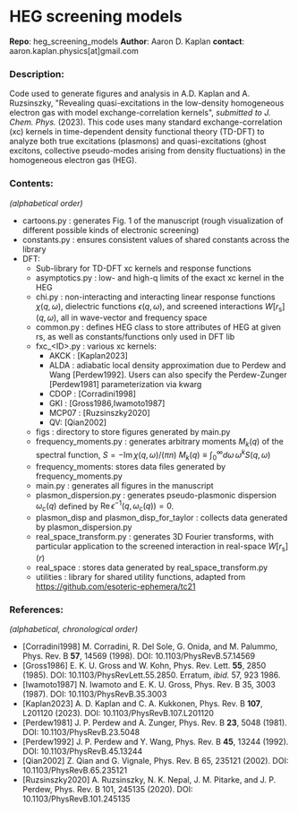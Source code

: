 # HEG screening models
**Repo**: heg_screening_models
**Author**: Aaron D. Kaplan
**contact**: aaron.kaplan.physics[at]gmail.com

### Description:
Code used to generate figures and analysis in A.D. Kaplan and A. Ruzsinszky, "Revealing quasi-excitations in the low-density homogeneous electron gas with model exchange-correlation kernels", *submitted to J. Chem. Phys.* (2023).
This code uses many standard exchange-correlation (xc) kernels in time-dependent density functional theory (TD-DFT) to analyze both true excitations (plasmons) and quasi-excitations (ghost excitons, collective pseudo-modes arising from density fluctuations) in the homogeneous electron gas (HEG).

### Contents:
*(alphabetical order)*
- cartoons.py : generates Fig. 1 of the manuscript (rough visualization of different possible kinds of electronic screening)
- constants.py : ensures consistent values of shared constants across the library
- DFT:
    - Sub-library for TD-DFT xc kernels and response functions
    - asymptotics.py : low- and high-q limits of the exact xc kernel in the HEG
    - chi.py : non-interacting and interacting linear response functions $\chi(q,\omega)$, dielectric functions $\epsilon(q,\omega)$, and screened interactions $W[r_\mathrm{s}](q,\omega)$, all in wave-vector and frequency space
    - common.py : defines HEG class to store attributes of HEG at given rs, as well as constants/functions only used in DFT lib
    - fxc_\<ID\>.py : various xc kernels:
        -  AKCK : [Kaplan2023]
        - ALDA : adiabatic local density approximation due to Perdew and Wang [Perdew1992].
        Users can also specify the Perdew-Zunger [Perdew1981] parameterization via kwarg
        - CDOP : [Corradini1998]
        - GKI : [Gross1986,Iwamoto1987]
        - MCP07 : [Ruzsinszky2020]
        - QV: [Qian2002]
    - figs : directory to store figures generated by main.py
    - frequency_moments.py : generates arbitrary moments $M_k(q)$ of the spectral function, 
    $S = - \mathrm{Im} \, \chi(q,\omega)/(\pi n)$
    $M_k(q) \equiv \int_0^\infty d\omega \, \omega^k S(q,\omega)$
    - frequency_moments: stores data files generated by frequency_moments.py
    - main.py : generates all figures in the manuscript
    - plasmon_dispersion.py : generates pseudo-plasmonic dispersion $\omega_\mathrm{c}(q)$ defined by
    $\mathrm{Re} \, \epsilon^{-1}(q,\omega_\mathrm{c}(q)) = 0$. 
    - plasmon_disp and plasmon_disp_for_taylor : collects data generated by plasmon_dispersion.py
    - real_space_transform.py : generates 3D Fourier transforms, with particular application to the screened interaction in real-space $W[r_\mathrm{s}](r)$
    - real_space : stores data generated by real_space_transform.py
    - utilities : library for shared utility functions, adapted from https://github.com/esoteric-ephemera/tc21 

### References:
*(alphabetical, chronological order)*
- [Corradini1998] M. Corradini, R. Del Sole, G. Onida, and M. Palummo, Phys. Rev. B **57**, 14569 (1998). DOI: 10.1103/PhysRevB.57.14569
- [Gross1986] E. K. U. Gross and W. Kohn, Phys. Rev. Lett. **55**, 2850 (1985). DOI: 10.1103/PhysRevLett.55.2850. Erratum, *ibid.* 57, 923 1986.
- [Iwamoto1987] N. Iwamoto and E. K. U. Gross, Phys. Rev. B 35, 3003 (1987). DOI: 10.1103/PhysRevB.35.3003
- [Kaplan2023] A. D. Kaplan and C. A. Kukkonen, Phys. Rev. B **107**, L201120 (2023). DOI: 10.1103/PhysRevB.107.L201120
- [Perdew1981] J. P. Perdew and A. Zunger, Phys. Rev. B **23**, 5048 (1981). DOI: 10.1103/PhysRevB.23.5048
- [Perdew1992] J. P. Perdew and Y. Wang, Phys. Rev. B **45**, 13244 (1992). DOI: 10.1103/PhysRevB.45.13244
- [Qian2002] Z. Qian and G. Vignale, Phys. Rev. B 65, 235121 (2002). DOI: 10.1103/PhysRevB.65.235121
- [Ruzsinszky2020] A. Ruzsinszky, N. K. Nepal, J. M. Pitarke, and J. P. Perdew, Phys. Rev. B 101, 245135 (2020). DOI: 10.1103/PhysRevB.101.245135